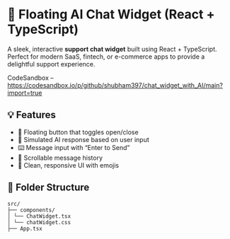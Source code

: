 # 💬 Floating AI Chat Widget (React + TypeScript)

A sleek, interactive **support chat widget** built using React + TypeScript.  
Perfect for modern SaaS, fintech, or e-commerce apps to provide a delightful support experience.

CodeSandbox – https://codesandbox.io/p/github/shubham397/chat_widget_with_AI/main?import=true

## 💡 Features

- 💬 Floating button that toggles open/close
- 🧠 Simulated AI response based on user input
- ⌨️ Message input with “Enter to Send”
- 🧾 Scrollable message history
- 🎨 Clean, responsive UI with emojis

## 📁 Folder Structure

```
src/
├── components/
│ └── ChatWidget.tsx
│ └── chatWidget.css
├── App.tsx

```
